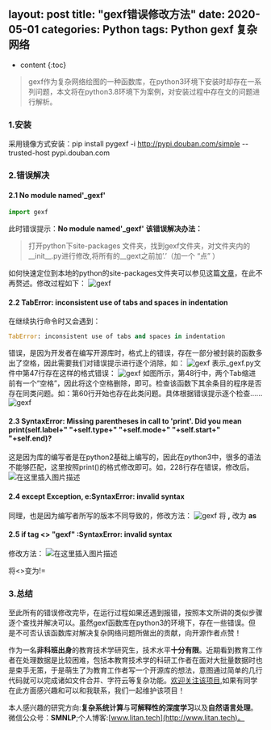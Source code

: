 layout: post
title:  "gexf错误修改方法"
date:   2020-05-01
categories: Python
tags: Python gexf 复杂网络
---

* content
{:toc}
> gexf作为复杂网络绘图的一种函数库，在python3环境下安装时却存在一系列问题，本文将在python3.8环境下为案例，对安装过程中存在文的问题进行解析。

### 1.安装
采用镜像方式安装：pip install pygexf -i http://pypi.douban.com/simple --trusted-host pypi.douban.com

### 2.错误解决
#### 2.1 No module named'_gexf'
```python
import gexf
```
此时错误提示：**No module named'_gexf'**
**该错误解决办法：**
>打开python下site-packages 文件夹，找到gexf文件夹，对文件夹内的__init__.py进行修改,将所有的__gext之前加’.’（加一个 “点” ）

如何快速定位到本地的python的site-packages文件夹可以参见这篇[文章](https://blog.csdn.net/qq_32863549/article/details/105238497)，在此不再赘述。修改过程如下：
![gexf](https://img-blog.csdnimg.cn/20200501102631749.png?x-oss-process=image/watermark,type_ZmFuZ3poZW5naGVpdGk,shadow_10,text_aHR0cHM6Ly9ibG9nLmNzZG4ubmV0L3FxXzMyODYzNTQ5,size_16,color_FFFFFF,t_70)
#### 2.2 TabError: inconsistent use of tabs and spaces in indentation
在继续执行命令时又会遇到：
```python
TabError: inconsistent use of tabs and spaces in indentation
```
错误，是因为开发者在编写开源库时，格式上的错误，存在一部分被封装的函数多出了空格，因此需要我们对错误提示进行逐个消除，如：
![gexf](https://img-blog.csdnimg.cn/20200501103041478.png)
表示_gexf.py文件中第47行存在这样的格式错误：
![gexf](https://img-blog.csdnimg.cn/2020050110322365.png)
如图所示，第48行中，两个Tab缩进前有一个“空格”，因此将这个空格删除，即可。检查该函数下其余条目的程序是否存在同类问题。如：第60行开始也存在此类问题。具体根据错误提示逐个检查......
![gexf](https://img-blog.csdnimg.cn/20200501103608509.png)
#### 2.3 SyntaxError: Missing parentheses in call to 'print'. Did you mean print(self.label+" "+self.type+" "+self.mode+" "+self.start+" "+self.end)?
这是因为库的编写者是在python2基础上编写的，因此在python3中，很多的语法不能够匹配，这里按照print()的格式修改即可。如，228行存在错误，修改后。
![在这里插入图片描述](https://img-blog.csdnimg.cn/20200501104407271.png)
#### 2.4 except Exception, e:SyntaxError: invalid syntax
同理，也是因为编写者所写的版本不同导致的，修改方法：
![gexf](https://img-blog.csdnimg.cn/20200501105035363.png?x-oss-process=image/watermark,type_ZmFuZ3poZW5naGVpdGk,shadow_10,text_aHR0cHM6Ly9ibG9nLmNzZG4ubmV0L3FxXzMyODYzNTQ5,size_16,color_FFFFFF,t_70)
将 **,** 改为 **as**
#### 2.5 if tag <> "gexf" :SyntaxError: invalid syntax
修改方法：
![在这里插入图片描述](https://img-blog.csdnimg.cn/20200501110045605.png)

将<>变为!=
### 3.总结
至此所有的错误修改完毕，在运行过程如果还遇到报错，按照本文所讲的类似步骤逐个查找并解决可以。虽然gexf函数库在python3的环境下，存在一些错误。但是不可否认该函数库对解决复杂网络问题所做出的贡献，向开源作者点赞！

作为一名**非科班出身**的教育技术学研究生，技术水平**十分有限**。近期看到教育工作者在处理数据是比较困难，包括本教育技术学的科研工作者在面对大批量数据时也是束手无策，于是萌生了为教育工作者写一个开源库的想法，意图通过简单的几行代码就可以完成诸如文件合并、字符云等复杂功能。[欢迎关注该项目](https://github.com/GarrettLee-CN/Open-Source-Program-for-Educational-Technology),如果有同学在此方面感兴趣和可以和我联系，我们一起维护该项目！

本人感兴趣的研究方向:**复杂系统计算**与**可解释性的深度学习**以及**自然语言处理**。微信公众号：**SMNLP**;个人博客:[www.litan.tech](http://www.litan.tech)。
